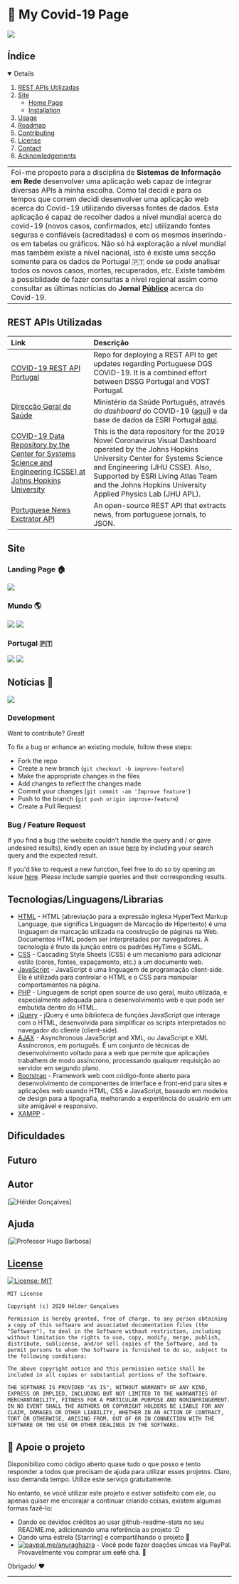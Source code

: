 # 🦠 My Covid-19 Page
<img src="https://img.shields.io/github/license/soroushchehresa/awesome-coronavirus">

## Índice
<!-- TABLE OF CONTENTS -->
<details open="open">
  <ol>
    <li>
      <a href="#REST-APIs-Utilizadas">REST APIs Utilizadas</a>
    </li>
    <li>
      <a href="#Site">Site</a>
      <ul>
        <li><a href="#Landing-Page-🏠">Home Page</a></li>
        <li><a href="#installation">Installation</a></li>
      </ul>
    </li>
    <li><a href="#usage">Usage</a></li>
    <li><a href="#roadmap">Roadmap</a></li>
    <li><a href="#contributing">Contributing</a></li>
    <li><a href="#license">License</a></li>
    <li><a href="#contact">Contact</a></li>
    <li><a href="#acknowledgements">Acknowledgements</a></li>
  </ol>
</details>
<table>
<tr>
<td>
 Foi-me proposto para a disciplina de <b> Sistemas de Informação em Rede </b> desenvolver uma aplicação web capaz de integrar diversas APIs à minha escolha. Como tal decidi e para os tempos que correm decidi desenvolver uma aplicação web acerca do Covid-19 utilizando diversas fontes de dados. Esta aplicação é capaz de recolher dados a nível mundial acerca do covid-19 (novos casos, confirmados, etc) utilizando fontes seguras e confiáveis (acreditadas) e com os mesmos inserindo-os em tabelas ou gráficos. Não só há exploração a nível mundial mas também existe a nível nacional, isto é existe uma secção somente para os dados de Portugal 🇵🇹 onde se pode analisar todos os novos casos, mortes, recuperados, etc. Existe também a possiblidade de fazer consultas a nível regional assim como consultar as últimas notícias do <b>Jornal <a href="https://www.publico.pt">Público</a></b> acerca do Covid-19.
</td>
</tr>
</table>

## REST APIs Utilizadas

| Link  | Descrição  |
|:------|:-------------|
| [COVID-19 REST API Portugal](https://covid19-api.vost.pt) | Repo for deploying a REST API to get updates regarding Portuguese DGS COVID-19. It is a combined effort between DSSG Portugal and VOST Portugal.
| [Direcção Geral de Saúde](https://www.dgs.pt/) | Ministério da Saúde Português, através do _dashboard_ do COVID-19 ([aqui](https://covid19.min-saude.pt/ponto-de-situacao-atual-em-portugal/)) e da base de dados da ESRI Portugal [aqui](https://esriportugal.maps.arcgis.com/home/item.html?id=803d4c90bbb04c03999e65e5ce411cf8#data).
| [COVID-19 Data Repository by the Center for Systems Science and Engineering (CSSE) at Johns Hopkins University](https://github.com/CSSEGISandData/COVID-19) | This is the data repository for the 2019 Novel Coronavirus Visual Dashboard operated by the Johns Hopkins University Center for Systems Science and Engineering (JHU CSSE). Also, Supported by ESRI Living Atlas Team and the Johns Hopkins University Applied Physics Lab (JHU APL).
| [Portuguese News Exctrator API](https://github.com/spamz23/PT-NEWS_EXTRACTOR) | An open-source REST API that extracts news, from portuguese jornals, to JSON.

## Site
### Landing Page 🏠

![](https://github.com/helderpgoncalves/my-covid19-page/blob/main/img/landingpage.png)

### Mundo 🌎
![](https://github.com/helderpgoncalves/my-covid19-page/blob/main/img/mundopage.png)
![](https://github.com/helderpgoncalves/my-covid19-page/blob/main/img/mundopage2.png)

### Portugal 🇵🇹 
![](https://github.com/helderpgoncalves/my-covid19-page/blob/main/img/portugalpage.png)
![](https://github.com/helderpgoncalves/my-covid19-page/blob/main/img/portugalpage2.png)

## Notícias 📰
![](https://github.com/helderpgoncalves/my-covid19-page/blob/main/img/noticiaspage.png)

### Development
Want to contribute? Great!

To fix a bug or enhance an existing module, follow these steps:

- Fork the repo
- Create a new branch (`git checkout -b improve-feature`)
- Make the appropriate changes in the files
- Add changes to reflect the changes made
- Commit your changes (`git commit -am 'Improve feature'`)
- Push to the branch (`git push origin improve-feature`)
- Create a Pull Request 

### Bug / Feature Request

If you find a bug (the website couldn't handle the query and / or gave undesired results), kindly open an issue [here](https://github.com/iharsh234/WebApp/issues/new) by including your search query and the expected result.

If you'd like to request a new function, feel free to do so by opening an issue [here](https://github.com/iharsh234/WebApp/issues/new). Please include sample queries and their corresponding results.


## Tecnologias/Linguagens/Librarias 

- [HTML](https://www.w3schools.com/html/) - HTML (abreviação para a expressão inglesa HyperText Markup Language, que significa Linguagem de Marcação de Hipertexto) é uma linguagem de marcação utilizada na construção de páginas na Web. Documentos HTML podem ser interpretados por navegadores. A tecnologia é fruto da junção entre os padrões HyTime e SGML.
- [CSS](https://www.w3schools.com/css/) - Cascading Style Sheets (CSS) é um mecanismo para adicionar estilo (cores, fontes, espaçamento, etc.) a um documento web.
- [JavaScript]() - JavaScript é uma linguagem de programação client-side. Ela é utilizada para controlar o HTML e o CSS para manipular comportamentos na página.
- [PHP](https://www.php.net) - Linguagem de script open source de uso geral, muito utilizada, e especialmente adequada para o desenvolvimento web e que pode ser embutida dentro do HTML.
- [jQuery](https://www.w3schools.com/jquery/) - jQuery é uma biblioteca de funções JavaScript que interage com o HTML, desenvolvida para simplificar os scripts interpretados no navegador do cliente (client-side).
- [AJAX](https://www.w3schools.com/xml/ajax_intro.asp) - Asynchronous JavaScript and XML, ou JavaScript e XML Assíncronos, em português. É um conjunto de técnicas de desenvolvimento voltado para a web que permite que aplicações trabalhem de modo assíncrono, processando qualquer requisição ao servidor em segundo plano.
- [Bootstrap](http://getbootstrap.com/) - Framework web com código-fonte aberto para desenvolvimento de componentes de interface e front-end para sites e aplicações web usando HTML, CSS e JavaScript, baseado em modelos de design para a tipografia, melhorando a experiência do usuário em um site amigável e responsivo.
- [XAMPP]() - 

## Dificuldades

## Futuro


## Autor

[![Hélder Gonçalves](https://avatars2.githubusercontent.com/u/59267214?s=460&u=3a6111e055dfda341a602937a587c2b84418c28a&v=4)]

## Ajuda

[![Professor Hugo Barbosa](https://avatars3.githubusercontent.com/u/40212595?s=400&u=c84ff7b08321f1cd42827485eb2fe62951ce2682&v=4)]

## [License](https://github.com/helderpgoncalves/RemoteSports/blob/master/LICENSE.md)

[![License: MIT](https://img.shields.io/badge/License-MIT-yellow.svg)](https://opensource.org/licenses/MIT)

```
MIT License

Copyright (c) 2020 Hélder Gonçalves

Permission is hereby granted, free of charge, to any person obtaining a copy of this software and associated documentation files (the "Software"), to deal in the Software without restriction, including without limitation the rights to use, copy, modify, merge, publish, distribute, sublicense, and/or sell copies of the Software, and to permit persons to whom the Software is furnished to do so, subject to the following conditions:

The above copyright notice and this permission notice shall be included in all copies or substantial portions of the Software.

THE SOFTWARE IS PROVIDED "AS IS", WITHOUT WARRANTY OF ANY KIND, EXPRESS OR IMPLIED, INCLUDING BUT NOT LIMITED TO THE WARRANTIES OF MERCHANTABILITY, FITNESS FOR A PARTICULAR PURPOSE AND NONINFRINGEMENT. IN NO EVENT SHALL THE AUTHORS OR COPYRIGHT HOLDERS BE LIABLE FOR ANY CLAIM, DAMAGES OR OTHER LIABILITY, WHETHER IN AN ACTION OF CONTRACT, TORT OR OTHERWISE, ARISING FROM, OUT OF OR IN CONNECTION WITH THE SOFTWARE OR THE USE OR OTHER DEALINGS IN THE SOFTWARE.
```

## :sparkling_heart: Apoie o projeto

Disponibilizo como código aberto quase tudo o que posso e tento responder a todos que precisam de ajuda para utilizar esses projetos. Claro,
isso demanda tempo. Utilize este serviço gratuitamente.

No entanto, se você utilizar este projeto e estiver satisfeito com ele, ou apenas quiser me encorajar a continuar criando coisas, existem algumas formas fazê-lo:

- Dando os devidos créditos ao usar github-readme-stats no seu README.me, adicionando uma referência ao projeto :D
- Dando uma estrela (Starring) e compartilhando o projeto 🚀
- [![paypal.me/anuraghazra](https://ionicabizau.github.io/badges/paypal.svg)](https://www.paypal.me/anuraghazra) - Você pode fazer doações únicas via PayPal. Provavelmente vou comprar um ~~café~~ chá. :tea:

Obrigado! :heart:

---
